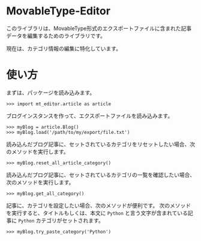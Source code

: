 # MovableType-Editor

このライブラリは、MovableType形式のエクスポートファイルに含まれた記事データを編集するためのライブラリです。

現在は、カテゴリ情報の編集に特化しています。

# 使い方

まずは、パッケージを読み込みます。

```
>>> import mt_editor.article as article
```

ブログインスタンスを作って、エクスポートファイルを読み込みます。

```
>>> myBlog = article.Blog()
>>> myBlog.load('/path/to/my/export/file.txt')
```

読み込んだブログ記事に、セットされているカテゴリをリセットしたい場合、次のメソッドを実行します。

```
>>> myBlog.reset_all_article_category()
```

読み込んだブログ記事に、セットされているカテゴリの一覧を確認したい場合、次のメソッドを実行します。

```
>>> myBlog.get_all_category()
```

記事に、カテゴリを設定したい場合、次のメソッドが便利です。
次のメソッドを実行すると、タイトルもしくは、本文に `Python` と言う文字が含まれている記事に `Python` カテゴリがセットされます。
```
>>> myBlog.try_paste_category('Python')
```


